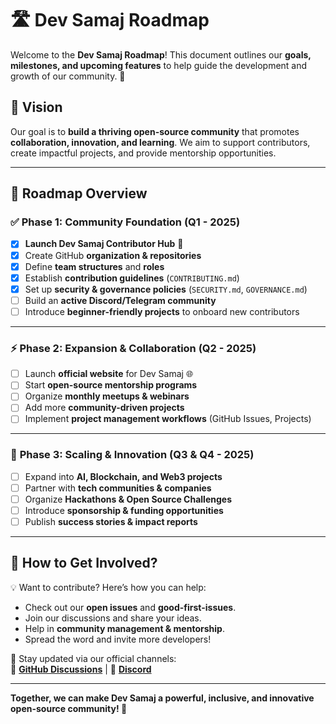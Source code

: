 # 🛣️ Dev Samaj Roadmap

Welcome to the **Dev Samaj Roadmap**! This document outlines our **goals, milestones, and upcoming features** to help guide the development and growth of our community. 🚀  

## 🎯 Vision
Our goal is to **build a thriving open-source community** that promotes **collaboration, innovation, and learning**. We aim to support contributors, create impactful projects, and provide mentorship opportunities.

---

## 📆 Roadmap Overview

### ✅ **Phase 1: Community Foundation (Q1 - 2025)**
- [x] **Launch Dev Samaj Contributor Hub** 🚀
- [x] Create GitHub **organization & repositories**
- [x] Define **team structures** and **roles**
- [x] Establish **contribution guidelines** (`CONTRIBUTING.md`)
- [x] Set up **security & governance policies** (`SECURITY.md`, `GOVERNANCE.md`)
- [ ] Build an **active Discord/Telegram community**  
- [ ] Introduce **beginner-friendly projects** to onboard new contributors  

---

### ⚡ **Phase 2: Expansion & Collaboration (Q2 - 2025)**
- [ ] Launch **official website** for Dev Samaj 🌐
- [ ] Start **open-source mentorship programs**  
- [ ] Organize **monthly meetups & webinars**  
- [ ] Add more **community-driven projects**  
- [ ] Implement **project management workflows** (GitHub Issues, Projects)  

---

### 🚀 **Phase 3: Scaling & Innovation (Q3 & Q4 - 2025)**
- [ ] Expand into **AI, Blockchain, and Web3 projects**  
- [ ] Partner with **tech communities & companies**  
- [ ] Organize **Hackathons & Open Source Challenges**  
- [ ] Introduce **sponsorship & funding opportunities**  
- [ ] Publish **success stories & impact reports**  

---

## 📌 How to Get Involved?  
💡 Want to contribute? Here’s how you can help:  
- Check out our **open issues** and **good-first-issues**.  
- Join our discussions and share your ideas.  
- Help in **community management & mentorship**.  
- Spread the word and invite more developers!  

🔗 Stay updated via our official channels:  
📢 **[GitHub Discussions](#)** | 💬 **[Discord](https://discord.gg/WPr3CSJs)**  

---

**Together, we can make Dev Samaj a powerful, inclusive, and innovative open-source community! 💙**  

